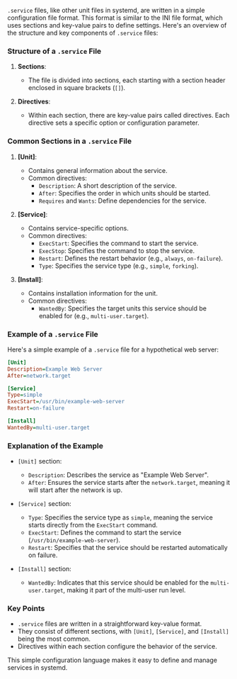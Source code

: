 `.service` files, like other unit files in systemd, are written in a simple configuration file format. This format is similar to the INI file format, which uses sections and key-value pairs to define settings. Here's an overview of the structure and key components of `.service` files:

### Structure of a `.service` File

1. **Sections**:
   - The file is divided into sections, each starting with a section header enclosed in square brackets (`[]`).

2. **Directives**:
   - Within each section, there are key-value pairs called directives. Each directive sets a specific option or configuration parameter.

### Common Sections in a `.service` File

1. **[Unit]**:
   - Contains general information about the service.
   - Common directives:
     - `Description`: A short description of the service.
     - `After`: Specifies the order in which units should be started.
     - `Requires` and `Wants`: Define dependencies for the service.

2. **[Service]**:
   - Contains service-specific options.
   - Common directives:
     - `ExecStart`: Specifies the command to start the service.
     - `ExecStop`: Specifies the command to stop the service.
     - `Restart`: Defines the restart behavior (e.g., `always`, `on-failure`).
     - `Type`: Specifies the service type (e.g., `simple`, `forking`).

3. **[Install]**:
   - Contains installation information for the unit.
   - Common directives:
     - `WantedBy`: Specifies the target units this service should be enabled for (e.g., `multi-user.target`).

### Example of a `.service` File

Here's a simple example of a `.service` file for a hypothetical web server:

```ini
[Unit]
Description=Example Web Server
After=network.target

[Service]
Type=simple
ExecStart=/usr/bin/example-web-server
Restart=on-failure

[Install]
WantedBy=multi-user.target
```

### Explanation of the Example

- `[Unit]` section:
  - `Description`: Describes the service as "Example Web Server".
  - `After`: Ensures the service starts after the `network.target`, meaning it will start after the network is up.

- `[Service]` section:
  - `Type`: Specifies the service type as `simple`, meaning the service starts directly from the `ExecStart` command.
  - `ExecStart`: Defines the command to start the service (`/usr/bin/example-web-server`).
  - `Restart`: Specifies that the service should be restarted automatically on failure.

- `[Install]` section:
  - `WantedBy`: Indicates that this service should be enabled for the `multi-user.target`, making it part of the multi-user run level.

### Key Points

- `.service` files are written in a straightforward key-value format.
- They consist of different sections, with `[Unit]`, `[Service]`, and `[Install]` being the most common.
- Directives within each section configure the behavior of the service.

This simple configuration language makes it easy to define and manage services in systemd.